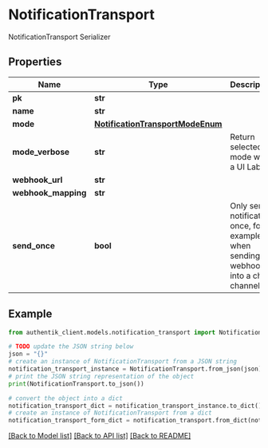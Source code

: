 # NotificationTransport

NotificationTransport Serializer

## Properties

Name | Type | Description | Notes
------------ | ------------- | ------------- | -------------
**pk** | **str** |  | [readonly] 
**name** | **str** |  | 
**mode** | [**NotificationTransportModeEnum**](NotificationTransportModeEnum.md) |  | [optional] 
**mode_verbose** | **str** | Return selected mode with a UI Label | [readonly] 
**webhook_url** | **str** |  | [optional] 
**webhook_mapping** | **str** |  | [optional] 
**send_once** | **bool** | Only send notification once, for example when sending a webhook into a chat channel. | [optional] 

## Example

```python
from authentik_client.models.notification_transport import NotificationTransport

# TODO update the JSON string below
json = "{}"
# create an instance of NotificationTransport from a JSON string
notification_transport_instance = NotificationTransport.from_json(json)
# print the JSON string representation of the object
print(NotificationTransport.to_json())

# convert the object into a dict
notification_transport_dict = notification_transport_instance.to_dict()
# create an instance of NotificationTransport from a dict
notification_transport_form_dict = notification_transport.from_dict(notification_transport_dict)
```
[[Back to Model list]](../README.md#documentation-for-models) [[Back to API list]](../README.md#documentation-for-api-endpoints) [[Back to README]](../README.md)


